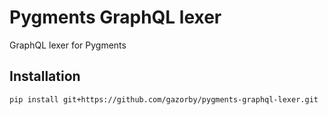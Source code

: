 # Pygments GraphQL lexer

GraphQL lexer for Pygments

## Installation

    pip install git+https://github.com/gazorby/pygments-graphql-lexer.git
